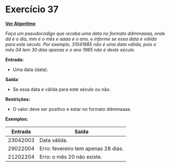 # Exercício 37

[**Ver Algoritmo**](Algoritmo37.md)

*Faça um pseudocódigo que receba uma data no formato ddmmaaaa, onde dd é o dia, mm é o mês e aaaa é o ano, e informe se essa data é válida para este século. Por exemplo, 31041985 não é uma data válida, pois o mês 04 tem 30 dias apenas e o ano 1985 não é deste século.*

**Entrada:**
- Uma data (data).

**Saída:**
- Se essa data é válida para este século ou não.

**Restrições:**
- O valor deve ser positivo e estar no formato ddmmaaaa.

**Exemplos:**

| Entrada                 | Saída                    |
| ------------------------| ------------------------|
| 23042003                | Data válida.             |
| 29022004                | Erro: fevereiro tem apenas 28 dias. |
| 21202204                | Erro: o mês 20 não existe.|
